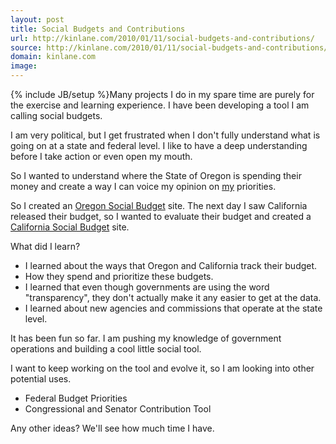```yaml
---
layout: post
title: Social Budgets and Contributions
url: http://kinlane.com/2010/01/11/social-budgets-and-contributions/
source: http://kinlane.com/2010/01/11/social-budgets-and-contributions/
domain: kinlane.com
image: 
---
```

{% include JB/setup %}Many projects I do in my spare time are purely for the exercise and learning experience. I have been developing a tool I am calling social budgets.<p></p>
I am very political, but I get frustrated when I don't fully understand what is going on at a state and federal level. I like to have a deep understanding before I take action or even open my mouth.<p></p>
So I wanted to understand where the State of Oregon is spending their money and create a way I can voice my opinion on <span style="text-decoration: underline;">my</span> priorities.<p></p>
So I created an <a href="http://oregonbudget.laneworks.net/">Oregon Social Budget</a> site. The next day I saw California released their budget, so I wanted to evaluate their budget and created a<a href="http://californiabudget.laneworks.net/"> California Social Budget</a> site.<p></p>
What did I learn?
<ul class="mainlist">
	<li>I learned about the ways that Oregon and California track their budget.</li>
	<li>How they spend and prioritize these budgets.</li>
	<li>I learned that even though governments are using the word "transparency", they don't actually make it any easier to get at the data.</li>
	<li>I learned about new agencies and commissions that operate at the state level.</li>
</ul>
It has been fun so far. I am pushing my knowledge of government operations and building a cool little social tool.<p></p>
I want to keep working on the tool and evolve it, so I am looking into other potential uses.
<ul class="mainlist">
	<li>Federal Budget Priorities</li>
	<li>Congressional and Senator Contribution Tool</li>
</ul>
Any other ideas? We'll see how much time I have.